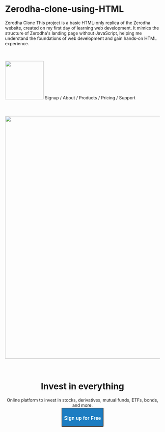 # Zerodha-clone-using-HTML
Zerodha Clone 
This project is a basic HTML-only replica of the Zerodha website, created on my first day of learning web development. It mimics the structure of Zerodha's landing page without  JavaScript, helping me understand the foundations of web development and gain hands-on HTML experience.
<html>
 <br></br>
    <img width="125" src="Screenshot 2024-10-29 221819.png"></img>
   <span>       Signup        /      </span>  <span> About  /</span>  <span> Products  /</span> 
   <span> Pricing  /</span>  <span> Support  </span> 
   <br></br>
   <br></br>
    <div>
      <center> 
         <img width="789" src="landing.png"></img>
      </center>
    </div>
    <br></br>
      <center>
         <span><h1>Invest in everything </h1> </span>
        </center>
       <div></div>
     <center> 
      <span>Online platform to invest in stocks, derivatives, mutual funds, ETFs, bonds, and more.</span>
    </center> 
  </html>
   <center>
    <a href="https://zerodha.com/open-account" target="_blank" style="text-decoration: none;">
    <button style="background-color: rgb(28, 125, 194);"">
    <h3 style="color: azure;"> Sign up for Free </h3>
   </button>
  </a>
    
 </center>
